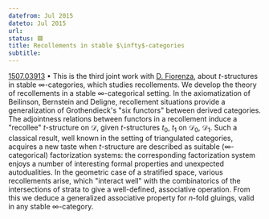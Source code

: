 ```yaml
---
datefrom: Jul 2015
dateto: Jul 2015
url:
status: 🟥
title: Recollements in stable $\infty$-categories
subtitle:
---
```


[1507.03913](https://arxiv.org/abs/1507.03913) • This is the third joint work with [D. Fiorenza][df], about $t$-structures in stable $\infty$-categories, which studies recollements. We develop the
theory of recollements in a stable $\infty$-categorical setting. In the axiomatization of Beilinson, Bernstein and Deligne, recollement situations provide a generalization of Grothendieck's "six functors" between derived categories. The adjointness relations between functors in a recollement induce a "recollee" $t$-structure on $\mathcal{D}$, given $t$-structures
$t_0$, $t_1$ on $\mathcal{D}_0$, $\mathcal{D}_1$. Such a classical result, well known in the setting of triangulated categories, acquires a new taste when $t$-structure are described as suitable ($\infty$-categorical) factorization systems: the corresponding factorization system enjoys a number of interesting formal properties and unexpected autodualities. In the geometric case of a stratified space, various recollements arise, which "interact well" with the combinatorics of the intersections of strata to give a well-defined, associative operation. From this we deduce a generalized associative property for $n$-fold gluings, valid in any stable $\infty$-category.

[df]: http://www1.mat.uniroma1.it/~fiorenza/ 'Domenico Fiorenza'
